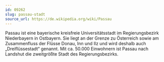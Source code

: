 ```yaml
---
id: 09262
slug: passau-stadt
source_url: https://de.wikipedia.org/wiki/Passau
---
```


Passau ist eine bayerische kreisfreie Universitätsstadt im Regierungsbezirk Niederbayern in Ostbayern. Sie liegt an der Grenze zu Österreich sowie am Zusammenfluss der Flüsse Donau, Inn und Ilz und wird deshalb auch „Dreiflüssestadt“ genannt. Mit ca. 50.000 Einwohnern ist Passau nach Landshut die zweitgrößte Stadt des Regierungsbezirks.
